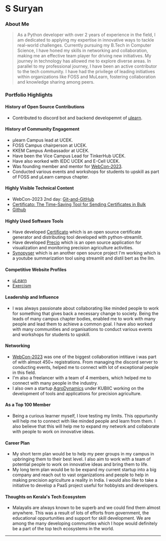 # S Suryan

### About Me

> As a Python developer with over 2 years of experience in the field, I am dedicated to applying my expertise in innovative ways to tackle real-world challenges. Currently pursuing my B.Tech in Computer Science, I have honed my skills in networking and collaboration, making me an effective team player for driving new initiatives. My journey in technology has allowed me to explore diverse areas. In parallel to my professional journey, I have been an active contributor to the tech community. I have had the privilege of leading initiatives within organizations like FOSS and MuLearn, fostering collaboration and knowledge sharing among peers.

### Portfolio Highlights

#### History of Open Source Contributions

- Contributed to discord bot and backend developemnt of [μlearn](https://github.com/gtech-mulearn/mulearn).

#### History of Community Engagement

- μlearn Campus lead at UCEK.
- FOSS Campus chairperson at UCEK.
- KKEM Campus Ambassador at UCEK.
- Have been the Vice Campus Lead for TinkerHub UCEK.
- Have also worked with IEDC UCEK and E-Cell UCEK.
- Was founding member and mentor for [WebCon-2023](https://github.com/WebCon-2023/WebCon-2023).
- Conducted various events and workshops for students to upskill as part of FOSS and μLearn campus chapter.

#### Highly Visible Technical Content

- WebCon-2023 2nd day: [Git-and-GitHub](https://www.youtube.com/watch?v=u2R1PStBsYs&list=PLVohepqh1ogsZ6fNb3PCpWKrH76i66s2o)
- [Certificato: The Time-Saving Tool for Sending Certificates in Bulk](https://dev.to/me_suryan/certificato-the-time-saving-tool-for-sending-certificates-in-bulk-2hn8)
- [Github](https://github.com/suryan-s)

#### Highly Used Software Tools

- Have developed [Certificato](https://github.com/suryan-s/Certificato) which is an open source certificate generator and distributing tool developed with python-streamlit.
- Have developed [Precio](https://github.com/suryan-s/Precio) which is an open source application for visualization and monitoring precision agriculture activities.
- [Synopyser](https://github.com/suryan-s/Synopysor) which is an another open source project I'm working which is a youtube summarization tool using streamlit and distil bert as the llm.

#### Competitive Website Profiles

- [μLearn](https://app.mulearn.org/profile/suryans@mulearn)
- [Exercism](https://exercism.org/profiles/suryan-s)

#### Leadership and Influence

- I was always passionate about collaborating like minded people to work for something that gives back a necessary change to society. Being the leads of many campus chapter bodies, enabled me to work with many people and lead them to achieve a common goal. I have also worked with many communities and organisations to conduct various events and workshops for students to upskill.

#### Networking

- [WebCon-2023](https://github.com/WebCon-2023/WebCon-2023) was one of the biggest collaboration intitiave i was part of with almsot 450+ registrations. From managing the discord server to conducting events, helped me to connect with lot of exceptional people in this field.
- I'm also a freelancer with a team of 4 members, which helped me to connect with many people in the industry.
- I also own a startup [AgroDynamics]() under KUBIIC working on the development of tools and applications for precision agriculture.

#### As a Top 100 Member

- Being a curious learner myself, I love testing my limits. This oppurtunity will help me to connect with like minded people and learn from them. I also believe that this will help me to expand my network and collaborate with people to work on innovative ideas.

#### Career Plan

- My short term plan would be to help my peer groups in my campus in upbringing them to their best level. I also aim to work with a team of potential people to work on innovative ideas and bring them to life.
- My long term plan would be to be expand my current startup into a big company and reach out to vast organizations and people to help in making precision agriculture a reality in India. I would also like to take a initiative to develop a PaaS project useful for hobbyists and developers.

#### Thoughts on Kerala's Tech Ecosystem

- Malayalis are always known to be superb and we could find them almost anywhere. This was a result of lots of efforts from government, the educational oppurtunities and support for skill development. We are among the many developing communties which I hope would definitely be a part of the top tech ecosystems in the world.

---
